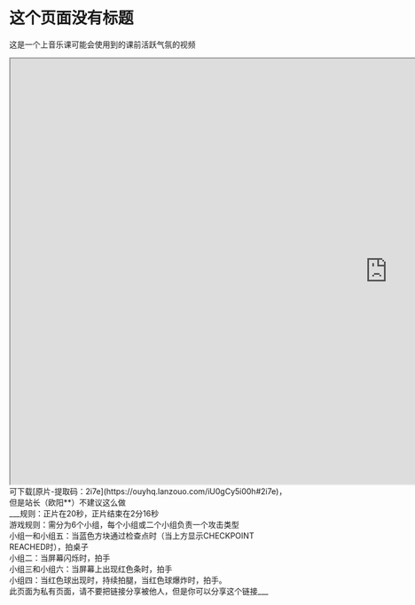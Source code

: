 # 这个页面没有标题
这是一个上音乐课可能会使用到的课前活跃气氛的视频<br/>
<iframe height=768 width=1360 src="https://ouyanghongqian.top/private/video1.mp4"></iframe><br/>
可下载[原片-提取码：2i7e](https://ouyhq.lanzouo.com/iU0gCy5i00h#2i7e)，但是站长（欧阳**）不建议这么做<br/>
___规则：正片在20秒，正片结束在2分16秒<br/>
游戏规则：需分为6个小组，每个小组或二个小组负责一个攻击类型<br/>
小组一和小组五：当蓝色方块通过检查点时（当上方显示CHECKPOINT REACHED时），拍桌子<br/>
小组二：当屏幕闪烁时，拍手<br/>
小组三和小组六：当屏幕上出现红色条时，拍手<br/>
小组四：当红色球出现时，持续拍腿，当红色球爆炸时，拍手。<br/>
此页面为私有页面，请不要把链接分享被他人，但是你可以分享<https://ouyanghongqian.top/private/video1.mp4>这个链接___
